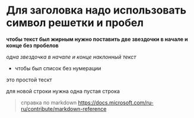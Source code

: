 # Для заголовка надо использовать символ решетки и пробел
**чтобы текст был жирным нужно поставить две звездочки в начале и конце без пробелов**

*одна звездочка в начале и конце наклонный текст*
* чтобы был список без нумерации


это простой тескт


для новой строки нужна одна пустая строка 

>справка по markdown https://docs.microsoft.com/ru-ru/contribute/markdown-reference
